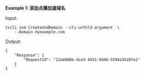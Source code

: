 **Example 1: 添加点播加速域名**



Input: 

```
tccli vod CreateVodDomain --cli-unfold-argument  \
    --Domain myexample.com
```

Output: 
```
{
    "Response": {
        "RequestId": "12ae8d8e-dce3-4551-9d4b-5594145287e1"
    }
}
```

